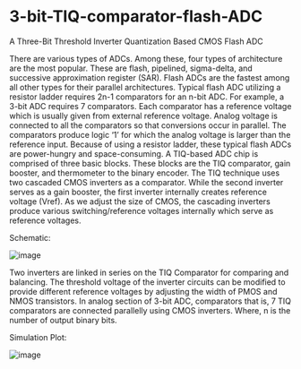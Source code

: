 # 3-bit-TIQ-comparator-flash-ADC
A Three-Bit Threshold Inverter Quantization Based CMOS Flash ADC 

There are various types of ADCs. Among these, four types of architecture are the most popular. These are flash, pipelined, sigma-delta, and successive approximation register (SAR). Flash ADCs are the fastest among all other types for their parallel architectures. Typical flash ADC utilizing a resistor ladder requires 2n-1 comparators for an n-bit ADC. For example, a 3-bit ADC requires 7 comparators.  Each comparator has a reference voltage which is usually given from external reference voltage. Analog voltage is connected to all the comparators so that conversions occur in parallel. The comparators produce logic ‘1’ for which the analog voltage is larger than the reference input. Because of using a resistor ladder, these typical flash ADCs are power-hungry and space-consuming. A TIQ-based ADC chip is comprised of three basic blocks. These blocks are the TIQ comparator, gain booster, and thermometer to the binary encoder. The TIQ technique uses two cascaded CMOS inverters as a comparator. While the second inverter serves as a gain booster, the first inverter internally creates reference voltage (Vref). As we adjust the size of CMOS, the cascading inverters produce various switching/reference voltages internally which serve as reference voltages. 

Schematic:

![image](https://github.com/apkhot/3-bit-TIQ-comparator-flash-ADC/assets/47900640/35293a24-1a4f-4d16-82f6-1e3854647239)

Two inverters are linked in series on the TIQ Comparator for comparing and balancing. The threshold voltage of the inverter circuits can be modified to provide different reference voltages by adjusting the width of PMOS and NMOS transistors. In analog section of 3-bit ADC, comparators that is, 7 TIQ comparators are connected parallelly using CMOS inverters. Where, n is the number of output binary bits.

Simulation Plot:

![image](https://github.com/apkhot/3-bit-TIQ-comparator-flash-ADC/assets/47900640/2ee95036-0ed7-408c-9ab8-0cfe9060715d)
